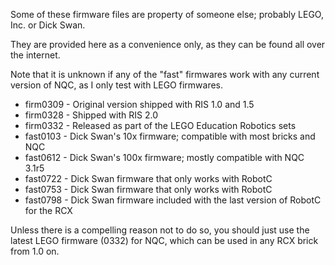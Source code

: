 Some of these firmware files are property of someone else; probably LEGO, Inc. or Dick Swan.

They are provided here as a convenience only, as they can be found all over the internet.

Note that it is unknown if any of the "fast" firmwares work with any current version of NQC, as I only test with LEGO firmwares.

* firm0309 - Original version shipped with RIS 1.0 and 1.5
* firm0328 - Shipped with RIS 2.0
* firm0332 - Released as part of the LEGO Education Robotics sets
* fast0103 - Dick Swan's 10x firmware; compatible with most bricks and NQC
* fast0612 - Dick Swan's 100x firmware; mostly compatible with NQC 3.1r5
* fast0722 - Dick Swan firmware that only works with RobotC
* fast0753 - Dick Swan firmware that only works with RobotC
* fast0798 - Dick Swan firmware included with the last version of RobotC for the RCX

Unless there is a compelling reason not to do so, you should just use the latest LEGO firmware (0332) for NQC, which can be used in any RCX brick from 1.0 on.
